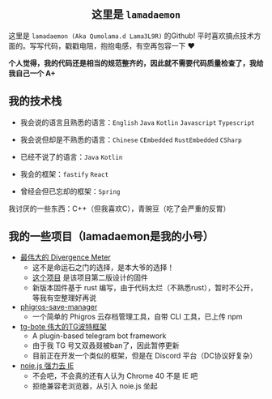 <h2 align="center"> 这里是 <code>lamadaemon</code> </h1>

这里是 <code>lamadaemon (Aka Qumolama.d Lama3L9R)</code> 的Github! 平时喜欢搞点技术方面的。写写代码，戳戳电阻，抱抱电感，有空再包容一下 ❤️

**个人觉得，我的代码还是相当的规范整齐的，因此就不需要代码质量检查了，我给我自己一个 A+**

## 我的技术栈

+ 我会说的语言且熟悉的语言：`English` `Java` `Kotlin` `Javascript` `Typescript`
+ 我会说但却是不熟悉的语言：`Chinese` `CEmbedded` `RustEmbedded` `CSharp`
+ 已经不说了的语言：`Java` `Kotlin`

+ 我会的框架：`fastify` `React`
+ 曾经会但已忘却的框架：`Spring`

我讨厌的一些东西：C++（但我喜欢C），青豌豆（吃了会严重的反胃）

## 我的一些项目（lamadaemon是我的小号）

+ [最伟大的 Divergence Meter](https://github.com/Lama3L9R/divergence-meter)
    - 这不是命运石之门的选择，是本大爷的选择！
    - [这个项目](https://github.com/Lama3L9R/divergence-meter-firmware) 是该项目第二版设计的固件
    - 新版本固件基于 rust 编写，由于代码太烂（不熟悉rust），暂时不公开，等我有空整理好再说
+ [phigros-save-manager](https://github.com/lamadaemon/phigros-save-manager)
    - 一个简单的 Phigros 云存档管理工具，自带 CLI 工具，已上传 npm
+ [tg-bote 伟大的TG波特框架](https://github.com/Lama3L9R/tg-bote)
    - A plugin-based telegram bot framework
    - 由于我 TG 号又双叒叕被ban了，因此暂停更新
    - 目前正在开发一个类似的框架，但是在 Discord 平台（DC协议好复杂）
+ [noie.js 强力去 IE](https://github.com/Lama3L9R/noie.js)
    - 不会吧，不会真的还有人认为 Chrome 40 不是 IE 吧
    - 拒绝兼容老浏览器，从引入 noie.js 坐起



